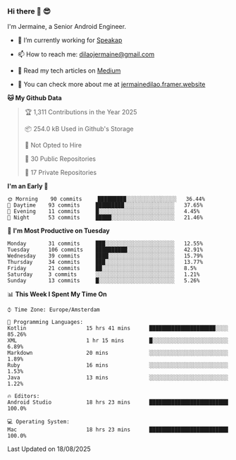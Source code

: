 ### Hi there 👋 😎
I'm Jermaine, a Senior Android Engineer.

- 🔭 I’m currently working for [Speakap](https://www.speakap.com/)

- 📫 How to reach me: dilaojermaine@gmail.com

- 📖 Read my tech articles on [Medium](https://jermainedilao.medium.com/)

- 👀 You can check more about me at [jermainedilao.framer.website](https://jermainedilao.framer.website)

<!--
**jermainedilao/jermainedilao** is a ✨ _special_ ✨ repository because its `README.md` (this file) appears on your GitHub profile.

Here are some ideas to get you started:

- 🔭 I’m currently working on ...
- 🌱 I’m currently learning ...
- 👯 I’m looking to collaborate on ...
- 🤔 I’m looking for help with ...
- 💬 Ask me about ...
- 📫 How to reach me: ...
- 😄 Pronouns: ...
- ⚡ Fun fact: ...
-->

<!--START_SECTION:waka-->
**🐱 My Github Data** 

> 🏆 1,311 Contributions in the Year 2025
 > 
> 📦 254.0 kB Used in Github's Storage 
 > 
> 🚫 Not Opted to Hire
 > 
> 📜 30 Public Repositories 
 > 
> 🔑 17 Private Repositories  
 > 
**I'm an Early 🐤** 

```text
🌞 Morning    90 commits     █████████░░░░░░░░░░░░░░░░   36.44% 
🌆 Daytime    93 commits     █████████░░░░░░░░░░░░░░░░   37.65% 
🌃 Evening    11 commits     █░░░░░░░░░░░░░░░░░░░░░░░░   4.45% 
🌙 Night      53 commits     █████░░░░░░░░░░░░░░░░░░░░   21.46%

```
📅 **I'm Most Productive on Tuesday** 

```text
Monday       31 commits     ███░░░░░░░░░░░░░░░░░░░░░░   12.55% 
Tuesday      106 commits    ██████████░░░░░░░░░░░░░░░   42.91% 
Wednesday    39 commits     ████░░░░░░░░░░░░░░░░░░░░░   15.79% 
Thursday     34 commits     ███░░░░░░░░░░░░░░░░░░░░░░   13.77% 
Friday       21 commits     ██░░░░░░░░░░░░░░░░░░░░░░░   8.5% 
Saturday     3 commits      ░░░░░░░░░░░░░░░░░░░░░░░░░   1.21% 
Sunday       13 commits     █░░░░░░░░░░░░░░░░░░░░░░░░   5.26%

```


📊 **This Week I Spent My Time On** 

```text
⌚︎ Time Zone: Europe/Amsterdam

💬 Programming Languages: 
Kotlin                   15 hrs 41 mins      █████████████████████░░░░   85.26% 
XML                      1 hr 15 mins        █░░░░░░░░░░░░░░░░░░░░░░░░   6.89% 
Markdown                 20 mins             ░░░░░░░░░░░░░░░░░░░░░░░░░   1.89% 
Ruby                     16 mins             ░░░░░░░░░░░░░░░░░░░░░░░░░   1.53% 
Java                     13 mins             ░░░░░░░░░░░░░░░░░░░░░░░░░   1.22%

🔥 Editors: 
Android Studio           18 hrs 23 mins      █████████████████████████   100.0%

💻 Operating System: 
Mac                      18 hrs 23 mins      █████████████████████████   100.0%

```


 Last Updated on 18/08/2025
<!--END_SECTION:waka-->
